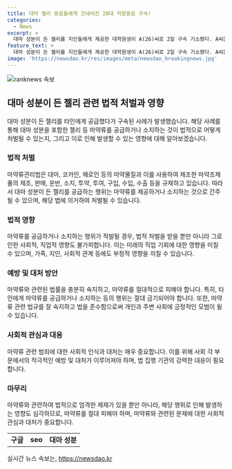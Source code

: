 ```yaml
---
title: 대마 젤리 동료들에게 건네어진 20대 직장동료 구속!
categories:
  - News
excerpt: >
  대마 성분이 든 젤리를 지인들에게 제공한 대학원생이 A(26)씨로 2일 구속 기소됐다. A씨는 지난해 12월 클럽 인근에서 외국인으로부터 받은 대마 젤리를 지인들에게 건네 혐의를 받는다. 해외 유학 경험을 공유한 이전 직장동료들에게도 제공한 것으로 파악됐다. B씨는 A씨로부터 받은 젤리를 동기들과 나눠준 혐의로 지난 5월 구속 기소됐으며, 2명은 병원으로 옮겨 치료를 받은 바 있다. 해당 사건을 통해 검찰은 마약 범죄에 강력히 대처하겠다고 밝혔다.
feature_text: >
  대마 성분이 든 젤리를 지인들에게 제공한 대학원생이 A(26)씨로 2일 구속 기소됐다. A씨는 지난해 12월 클럽 인근에서 외국인으로부터 받은 대마 젤리를 지인들에게 건네 혐의를 받는다. 해외 유학 경험을 공유한 이전 직장동료들에게도 제공한 것으로 파악됐다. B씨는 A씨로부터 받은 젤리를 동기들과 나눠준 혐의로 지난 5월 구속 기소됐으며, 2명은 병원으로 옮겨 치료를 받은 바 있다. 해당 사건을 통해 검찰은 마약 범죄에 강력히 대처하겠다고 밝혔다.
image: 'https://newsdao.kr/res/images/meta/newsdao_breakingnews.jpg'
---
```


<p><img src="https://newsdao.kr/res/images/meta/newsdao_breakingnews.jpg" alt="ranknews 속보" /></p>

<h2 data-ke-size="size26">대마 성분이 든 젤리 관련 법적 처벌과 영향</h2>

<p data-ke-size="size16">대마 성분이 든 젤리를 타인에게 공급했다가 구속된 사례가 발생했습니다. 해당 사례를 통해 대마 성분을 포함한 젤리 등 마약류를 공급하거나 소지하는 것이 법적으로 어떻게 처벌될 수 있는지, 그리고 이로 인해 발생할 수 있는 영향에 대해 알아보겠습니다.</p>

<h3>법적 처벌</h3>

<p data-ke-size="size16">마약류관리법은 대마, 코카인, 헤로인 등의 마약물질과 이를 사용하여 제조한 마약조제품의 제조, 판매, 운반, 소지, 투약, 투여, 구입, 수입, 수출 등을 규제하고 있습니다. 따라서 대마 성분이 든 젤리를 공급하는 행위는 마약류를 제공하거나 소지하는 것으로 간주될 수 있으며, 해당 법에 의거하여 처벌될 수 있습니다.</p>

<h3>법적 영향</h3>

<p data-ke-size="size16">마약류를 공급하거나 소지하는 행위가 적발될 경우, 법적 처벌을 받을 뿐만 아니라 그로 인한 사회적, 직업적 영향도 불가피합니다. 이는 미래의 직업 기회에 대한 영향을 미칠 수 있으며, 가족, 지인, 사회적 관계 등에도 부정적 영향을 끼칠 수 있습니다.</p>

<h3>예방 및 대처 방안</h3>

<p data-ke-size="size16">마약류와 관련된 법률을 충분히 숙지하고, 마약류를 절대적으로 피해야 합니다. 특히, 타인에게 마약류를 공급하거나 소지하는 등의 행위는 절대 금기되어야 합니다. 또한, 마약류 관련 법규를 잘 숙지하고 법을 준수함으로써 개인과 주변 사회에 긍정적인 모범이 될 수 있습니다.</p>

<h3>사회적 관심과 대응</h3>

<p data-ke-size="size16">마약류 관련 범죄에 대한 사회적 인식과 대처는 매우 중요합니다. 이를 위해 사회 각 부문에서의 적극적인 예방 및 대처가 이루어져야 하며, 법 집행 기관의 강력한 대응이 필요합니다.</p>

<h3>마무리</h3>

<p data-ke-size="size16">마약류와 관련하여 법적으로 엄격한 제재가 있을 뿐만 아니라, 해당 행위로 인해 발생하는 영향도 심각하므로, 마약류를 절대 피해야 하며, 마약류와 관련된 문제에 대한 사회적 관심과 대처가 중요합니다.</p>

<table>
    <tbody>
        <tr>
            <td style="text-align: center; height: 17px;"><b>구글</b></td>
            <td style="text-align: center; height: 17px;"><b>seo</b></td>
            <td style="text-align: center; height: 17px;"><b>대마 성분</b></td>
        </tr>
    </tbody>
</table>
실시간 뉴스 속보는, <a href="https://newsdao.kr" rel="dofollow">https://newsdao.kr</a>


